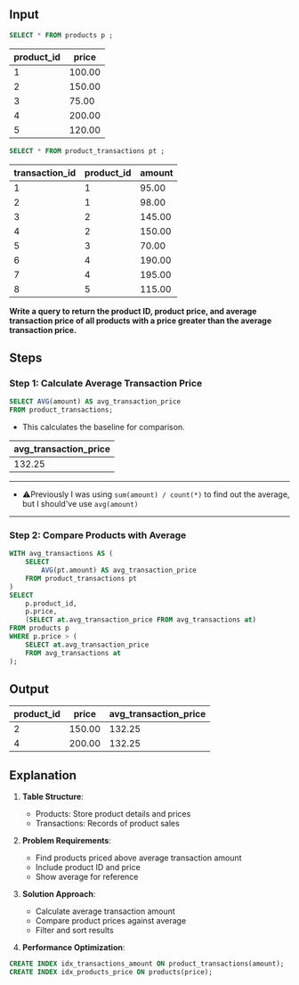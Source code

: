 
## Input

```sql
SELECT * FROM products p ;
```
|product_id|price|
|----------|-----|
|1|100.00|
|2|150.00|
|3|75.00|
|4|200.00|
|5|120.00|

```sql
SELECT * FROM product_transactions pt ;
```
|transaction_id|product_id|amount|
|--------------|----------|------|
|1|1|95.00|
|2|1|98.00|
|3|2|145.00|
|4|2|150.00|
|5|3|70.00|
|6|4|190.00|
|7|4|195.00|
|8|5|115.00|

**Write a query to return the product ID, product price, and average transaction price of all products with a price greater than the average transaction price.**

## Steps
### Step 1: Calculate Average Transaction Price
```sql
SELECT AVG(amount) AS avg_transaction_price
FROM product_transactions;
```
* This calculates the baseline for comparison.

|avg_transaction_price|
|---------------------|
|132.25|
---
* ⚠️Previously I was using `sum(amount) / count(*)` to find out the average, but I should've use `avg(amount)`
---

### Step 2: Compare Products with Average
```sql
WITH avg_transactions AS (
	SELECT 
		AVG(pt.amount) AS avg_transaction_price
	FROM product_transactions pt
)
SELECT 
    p.product_id,
    p.price,
    (SELECT at.avg_transaction_price FROM avg_transactions at)
FROM products p
WHERE p.price > (
    SELECT at.avg_transaction_price
    FROM avg_transactions at
);
```
## Output

|product_id|price|avg_transaction_price|
|----------|-----|---------------------|
|2|150.00|132.25|
|4|200.00|132.25|

## Explanation

1. **Table Structure**:
   - Products: Store product details and prices
   - Transactions: Records of product sales

2. **Problem Requirements**:
   - Find products priced above average transaction amount
   - Include product ID and price
   - Show average for reference

3. **Solution Approach**:
   - Calculate average transaction amount
   - Compare product prices against average
   - Filter and sort results

4. **Performance Optimization**:
```sql
CREATE INDEX idx_transactions_amount ON product_transactions(amount);
CREATE INDEX idx_products_price ON products(price);
```